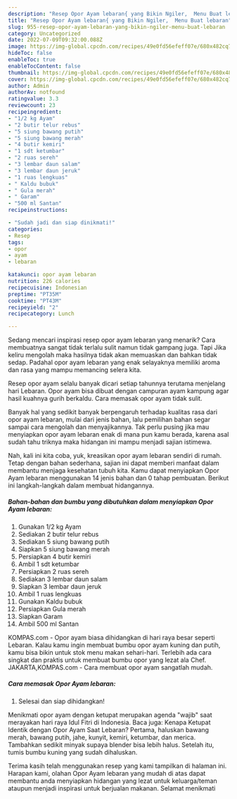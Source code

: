 ```yaml
---
description: "Resep Opor Ayam lebaran{ yang Bikin Ngiler,  Menu Buat lebaran"
title: "Resep Opor Ayam lebaran{ yang Bikin Ngiler,  Menu Buat lebaran"
slug: 955-resep-opor-ayam-lebaran-yang-bikin-ngiler-menu-buat-lebaran
category: Uncategorized
date: 2022-07-09T09:32:00.088Z
image: https://img-global.cpcdn.com/recipes/49e0fd56efeff07e/680x482cq70/opor-ayam-lebaran-foto-resep-utama.jpg
hideToc: false
enableToc: true
enableTocContent: false
thumbnail: https://img-global.cpcdn.com/recipes/49e0fd56efeff07e/680x482cq70/opor-ayam-lebaran-foto-resep-utama.jpg
cover: https://img-global.cpcdn.com/recipes/49e0fd56efeff07e/680x482cq70/opor-ayam-lebaran-foto-resep-utama.jpg
author: Admin
authorAv: notfound
ratingvalue: 3.3
reviewcount: 23
recipeingredient:
- "1/2 kg Ayam"
- "2 butir telur rebus"
- "5 siung bawang putih"
- "5 siung bawang merah"
- "4 butir kemiri"
- "1 sdt ketumbar"
- "2 ruas sereh"
- "3 lembar daun salam"
- "3 lembar daun jeruk"
- "1 ruas lengkuas"
- " Kaldu bubuk"
- " Gula merah"
- " Garam"
- "500 ml Santan"
recipeinstructions:

- "Sudah jadi dan siap dinikmati!"
categories:
- Resep
tags:
- opor
- ayam
- lebaran

katakunci: opor ayam lebaran 
nutrition: 226 calories
recipecuisine: Indonesian
preptime: "PT35M"
cooktime: "PT43M"
recipeyield: "2"
recipecategory: Lunch

---
```



Sedang mencari inspirasi resep opor ayam lebaran yang menarik? Cara membuatnya sangat tidak terlalu sulit namun tidak gampang juga. Tapi Jika keliru mengolah maka hasilnya tidak akan memuaskan dan bahkan tidak sedap. Padahal opor ayam lebaran yang enak selayaknya memiliki aroma dan rasa yang mampu memancing selera kita.


Resep opor ayam selalu banyak dicari setiap tahunnya terutama menjelang hari Lebaran. Opor ayam bisa dibuat dengan campuran ayam kampung agar hasil kuahnya gurih berkaldu. Cara memasak opor ayam tidak sulit.

Banyak hal yang sedikit banyak berpengaruh terhadap kualitas rasa dari opor ayam lebaran, mulai dari jenis bahan, lalu pemilihan bahan segar sampai cara mengolah dan menyajikannya. Tak perlu pusing jika mau menyiapkan opor ayam lebaran enak di mana pun kamu berada, karena asal sudah tahu triknya maka hidangan ini mampu menjadi sajian istimewa.


Nah, kali ini kita coba, yuk, kreasikan opor ayam lebaran sendiri di rumah. Tetap dengan bahan sederhana, sajian ini dapat memberi manfaat dalam membantu menjaga kesehatan tubuh kita. Kamu dapat menyiapkan Opor Ayam lebaran menggunakan 14 jenis bahan dan 0 tahap pembuatan. Berikut ini langkah-langkah dalam membuat hidangannya.

<!--inarticleads1-->

##### Bahan-bahan dan bumbu yang dibutuhkan dalam menyiapkan Opor Ayam lebaran:

1. Gunakan 1/2 kg Ayam
1. Sediakan 2 butir telur rebus
1. Sediakan 5 siung bawang putih
1. Siapkan 5 siung bawang merah
1. Persiapkan 4 butir kemiri
1. Ambil 1 sdt ketumbar
1. Persiapkan 2 ruas sereh
1. Sediakan 3 lembar daun salam
1. Siapkan 3 lembar daun jeruk
1. Ambil 1 ruas lengkuas
1. Gunakan  Kaldu bubuk
1. Persiapkan  Gula merah
1. Siapkan  Garam
1. Ambil 500 ml Santan


KOMPAS.com - Opor ayam biasa dihidangkan di hari raya besar seperti Lebaran. Kalau kamu ingin membuat bumbu opor ayam kuning dan putih, kamu bisa bikin untuk stok menu makan sehari-hari. Terlebih ada cara singkat dan praktis untuk membuat bumbu opor yang lezat ala Chef. JAKARTA,KOMPAS.com - Cara membuat opor ayam sangatlah mudah. 

<!--inarticleads2-->

##### Cara memasak Opor Ayam lebaran:


1. Selesai dan siap dihidangkan!

Menikmati opor ayam dengan ketupat merupakan agenda &#34;wajib&#34; saat merayakan hari raya Idul Fitri di Indonesia. Baca juga: Kenapa Ketupat Identik dengan Opor Ayam Saat Lebaran? Pertama, haluskan bawang merah, bawang putih, jahe, kunyit, kemiri, ketumbar, dan merica. Tambahkan sedikit minyak supaya blender bisa lebih halus. Setelah itu, tumis bumbu kuning yang sudah dihaluskan. 

Terima kasih telah menggunakan resep yang kami tampilkan di halaman ini. Harapan kami, olahan Opor Ayam lebaran yang mudah di atas dapat membantu anda menyiapkan hidangan yang lezat untuk keluarga/teman ataupun menjadi inspirasi untuk berjualan makanan. Selamat menikmati
